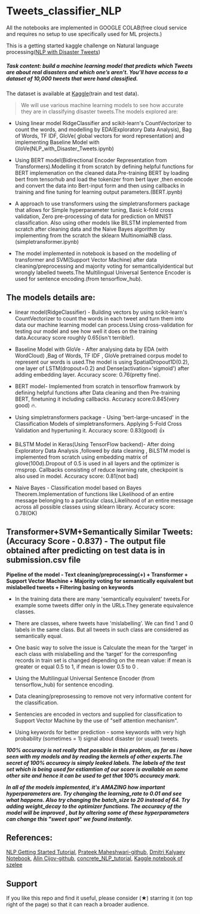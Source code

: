 # Tweets_classifier_NLP

All the notebooks are implemented in GOOGLE COLAB(free cloud service and requires no setup to use specifically used for ML projects.)                

This is a getting started kaggle challenge on Natural language processing([NLP with Disaster Tweets](https://www.kaggle.com/c/nlp-getting-started/notebooks?sortBy=voteCount&group=everyone&pageSize=20&competitionId=17777))

##### Task content: build a machine learning model that predicts which Tweets are about real disasters and which one’s aren’t. You’ll have access to a dataset of 10,000 tweets that were hand classified.

The dataset is available at [Kaggle](https://www.kaggle.com/c/nlp-getting-started/data)(train and test data).

> We will use various machine learning models to see how accurate they are in classifying disaster tweets.The models explored are:

* Using linear model RidgeClassifier and scikit-learn's CountVectorizer to count the words, and modelling by  EDA(Exploratory Data Analysis), Bag of Words, TF IDF, GloVe( global vectors for word representation) and implementing Baseline Model with GloVe(NLP_with_Disaster_Tweets.ipynb)

* Using BERT model(Bidirectional Encoder Representation from Transformers).Modelling it from scratch by defining helpful functions for BERT implemenation on the cleaned data.Pre-training BERT by loading  bert from tensorhub and load the tokenizer from bert layer ,then  encode and convert the data into Bert-input form and then using callbacks in training and fine tuning for learning output parameters.(BERT.ipynb)

* A approach to use transformers using the simpletransformers package that allows for Simple hyperparameter tuning, Basic k-fold cross validation, Zero pre-processing of data for prediction on MNIST classification. Also using other models like BILSTM implemented from scratch after cleaning data and the Naive Bayes algorithm by implementing from the scratch the sklearn MultinomialNB class.(simpletransformer.ipynb)

* The model implemented in notebook is based on the modelling of transformer and SVM(Support Vector Machine) after data cleaning/preprocessing  and majority voting for semanticallyidentical but wrongly labelled tweets.The Multilingual Universal Sentence Encoder is used for sentence encoding.(from tensorflow_hub).


## The models details are:

* linear model(RidgeClassifier) - Building vectors by using scikit-learn's CountVectorizer to count the words in each tweet and turn them into data our machine learning model can process.Using cross-validation for testing  our model and see how well it does on the training data.Accuracy score roughly 0.65(isn't terrible!).

* Baseline Model with GloVe - After analysing data by EDA (with WordCloud) ,Bag of Words, TF IDF , GloVe pretrained corpus model to represent our words is used.The model is using SpatialDropout1D(0.2), one layer of LSTM(dropout=0.2) and Dense(activation='sigmoid') after adding embedding layer. Accuracy score: 0.76(pretty fine).

* BERT model- Implemented from scratch in tensorflow framwork by defining helpful functions after Data cleaning and then Pre-training BERT, finetuning it including callbacks. Accuracy score:0.845(very good) :fire:.

* Using  simpletransformers package - Using 'bert-large-uncased' in the Classification Models of simpletransformers. Applying 5-Fold Cross Validation and hypertuning it.
Accuracy score: 0.83(good) :+1:

* BiLSTM Model in Keras(Using TensorFlow backend)- After doing Exploratory Data Analysis ,followed by data cleaning , BiLSTM model is implemented from scratch using embedding matrix of glove(100d).Dropout of 0.5 is used in all layers and the optimizer is rmsprop. Callbacks consisting of reduce learning rate, checkpoint is also used in model.
Accuracy score: 0.81(not bad)

* Naive Bayes - Classification model based on Bayes Theorem.Implementation of functions like Likelihood of an entire message belonging to a particular class,Likelihood of an entire message across all possible classes using sklearn library. Accuracy score: 0.78(OK)

## Transformer+SVM+Semantically Similar Tweets:(Accuracy Score - 0.837) - The output file obtained after predicting on test data is in submission.csv file


**Pipeline of the model - Text cleaning/preprocessing(+) + Transformer + Support Vector Machine + Majority voting for semantically equivalent but mislabelled tweets + Filtering basing on keywords**

* In the training data there are many 'semantically equivalent' tweets.For example some tweets differ only in the URLs.They generate equivalence classes.

* There are classes, where tweets have 'mislabelling'. We can find 1 and 0 labels in the same class. But all tweets in such class are considered as semantically equal.

* One basic way to solve the issue is Calculate the mean for the 'target' in each class with mislabelling and the 'target' for the corresponfing records in train set is changed depending on the mean value: if mean is greater or equal 0.5 to 1, if mean is lower 0.5 to 0 .

* Using the Multilingual Universal Sentence Encoder (from tensorflow_hub) for sentence encoding. 

* Data cleaning/preprosessing to remove not very informative content for the classification.

* Sentencies are encoded in vectors and supplied for classification to Support Vector Machine by the use of "self attention mechanism".

* Using keywords for better prediction - some keywords with very high probability (sometimes = 1) signal about disaster (or usual) tweets. 

***100% accuracy is not really that possible in this problem, as far as i have seen with my models and by reading the kernels of other experts.The secret of 100% accuracy is 
simply leaked labels. The labels of the test set which is being used for estiamtion of our score is available on some other site and hence it can be used to get that 100% accuracy mark.***

***In all of the models implemented, it's AMAZING how important hyperparameters are. Try changing the learning_rate to 0.01 and see what happens. Also try changing the batch_size to 20 instead of 64. Try adding weight_decay to the optimizer functions. The accuracy of the model will be improved , but by altering some of these hyperparameters can change this "sweet spot" we found instantly.***

## References:
[NLP Getting Started Tutorial](https://www.kaggle.com/philculliton/nlp-getting-started-tutorial), 
[Prateek Maheshwari-github](https://www.kaggle.com/friskycodeur/nlp-with-disaster-tweets-bert-explained), 
[Dmitri Kalyaev Notebook](https://www.kaggle.com/dmitri9149/transformer-svm-semantically-identical-tweets), 
[Alin Cijov-github](https://www.kaggle.com/alincijov/naive-bayes-from-scratch-for-beginners/comments), 
[concrete_NLP_tutorial](https://github.com/hundredblocks/concrete_NLP_tutorial/blob/master/NLP_notebook.ipynb), 
[Kaggle notebook of szelee](https://www.kaggle.com/szelee/simpletransformers-hyperparam-tuning-k-fold-cv) 


## Support 

If you like this repo and find it useful, please consider (★) starring it (on top right of the page) so that it can reach a broader audience.
